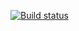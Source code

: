 [![Build status](https://ci.appveyor.com/api/projects/status/2q8nr4kcpgtk8mwy/branch/main?svg=true)](https://ci.appveyor.com/project/SomeName44/seledine2/branch/main)